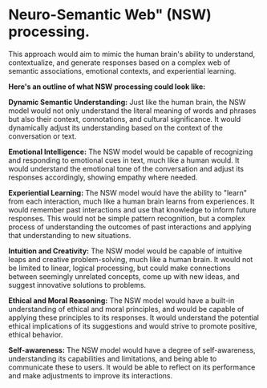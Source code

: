 # Neuro-Semantic Web" (NSW) processing.
This approach would aim to mimic the human brain's ability to understand, contextualize, and generate responses based on a complex web of semantic associations, emotional contexts, and experiential learning.

**Here's an outline of what NSW processing could look like:**

**Dynamic Semantic Understanding:**
Just like the human brain, the NSW model would not only understand the literal meaning of words and phrases but also their context, connotations, and cultural significance. It would dynamically adjust its understanding based on the context of the conversation or text.

**Emotional Intelligence:**
The NSW model would be capable of recognizing and responding to emotional cues in text, much like a human would. It would understand the emotional tone of the conversation and adjust its responses accordingly, showing empathy where needed.

**Experiential Learning:**
The NSW model would have the ability to "learn" from each interaction, much like a human brain learns from experiences. It would remember past interactions and use that knowledge to inform future responses. This would not be simple pattern recognition, but a complex process of understanding the outcomes of past interactions and applying that understanding to new situations.

**Intuition and Creativity:**
The NSW model would be capable of intuitive leaps and creative problem-solving, much like a human brain. It would not be limited to linear, logical processing, but could make connections between seemingly unrelated concepts, come up with new ideas, and suggest innovative solutions to problems.

**Ethical and Moral Reasoning:**
The NSW model would have a built-in understanding of ethical and moral principles, and would be capable of applying these principles to its responses. It would understand the potential ethical implications of its suggestions and would strive to promote positive, ethical behavior.

**Self-awareness:**
The NSW model would have a degree of self-awareness, understanding its capabilities and limitations, and being able to communicate these to users. It would be able to reflect on its performance and make adjustments to improve its interactions.

